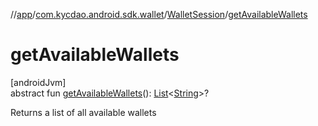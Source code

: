 //[app](../../../index.md)/[com.kycdao.android.sdk.wallet](../index.md)/[WalletSession](index.md)/[getAvailableWallets](get-available-wallets.md)

# getAvailableWallets

[androidJvm]\
abstract fun [getAvailableWallets](get-available-wallets.md)(): [List](https://kotlinlang.org/api/latest/jvm/stdlib/kotlin.collections/-list/index.html)&lt;[String](https://kotlinlang.org/api/latest/jvm/stdlib/kotlin/-string/index.html)&gt;?

Returns a list of all available wallets
